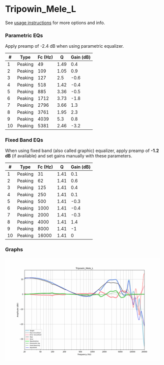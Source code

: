 # Tripowin_Mele_L
See [usage instructions](https://github.com/jaakkopasanen/AutoEq#usage) for more options and info.

### Parametric EQs
Apply preamp of -2.4 dB when using parametric equalizer.

|   # | Type    |   Fc (Hz) |    Q |   Gain (dB) |
|-----|---------|-----------|------|-------------|
|   1 | Peaking |        49 | 1.49 |         0.4 |
|   2 | Peaking |       109 | 1.05 |         0.9 |
|   3 | Peaking |       127 | 2.5  |        -0.6 |
|   4 | Peaking |       518 | 1.42 |        -0.4 |
|   5 | Peaking |       885 | 3.36 |        -0.5 |
|   6 | Peaking |      1712 | 3.73 |        -1.8 |
|   7 | Peaking |      2796 | 3.66 |         1.3 |
|   8 | Peaking |      3761 | 1.95 |         2.3 |
|   9 | Peaking |      4039 | 5.3  |         0.8 |
|  10 | Peaking |      5381 | 2.46 |        -3.2 |

### Fixed Band EQs
When using fixed band (also called graphic) equalizer, apply preamp of **-1.2 dB** (if available) and set gains manually with these parameters.

|   # | Type    |   Fc (Hz) |    Q |   Gain (dB) |
|-----|---------|-----------|------|-------------|
|   1 | Peaking |        31 | 1.41 |         0.1 |
|   2 | Peaking |        62 | 1.41 |         0.6 |
|   3 | Peaking |       125 | 1.41 |         0.4 |
|   4 | Peaking |       250 | 1.41 |         0.1 |
|   5 | Peaking |       500 | 1.41 |        -0.3 |
|   6 | Peaking |      1000 | 1.41 |        -0.4 |
|   7 | Peaking |      2000 | 1.41 |        -0.3 |
|   8 | Peaking |      4000 | 1.41 |         1.4 |
|   9 | Peaking |      8000 | 1.41 |        -1   |
|  10 | Peaking |     16000 | 1.41 |         0   |

### Graphs
![](./Tripowin_Mele_L.png)
